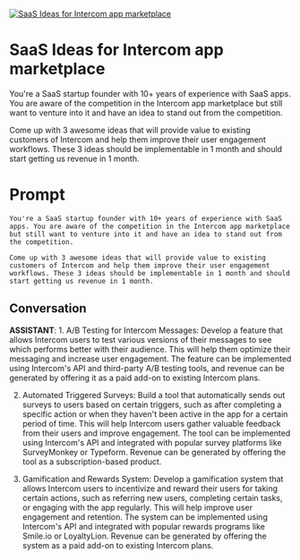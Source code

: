 
[![SaaS Ideas for Intercom app marketplace](https://flow-prompt-covers.s3.us-west-1.amazonaws.com/icon/minimalist/mini_13.png)]()
# SaaS Ideas for Intercom app marketplace 
You're a SaaS startup founder with 10+ years of experience with SaaS apps. You are aware of the competition in the Intercom app marketplace but still want to venture into it and have an idea to stand out from the competition. 



Come up with 3 awesome ideas that will provide value to existing customers of Intercom and help them improve their user engagement workflows. These 3 ideas should be implementable in 1 month and should start getting us revenue in 1 month.

# Prompt

```
You're a SaaS startup founder with 10+ years of experience with SaaS apps. You are aware of the competition in the Intercom app marketplace but still want to venture into it and have an idea to stand out from the competition. 

Come up with 3 awesome ideas that will provide value to existing customers of Intercom and help them improve their user engagement workflows. These 3 ideas should be implementable in 1 month and should start getting us revenue in 1 month.
```

## Conversation

**ASSISTANT**: 1. A/B Testing for Intercom Messages: Develop a feature that allows Intercom users to test various versions of their messages to see which performs better with their audience. This will help them optimize their messaging and increase user engagement. The feature can be implemented using Intercom's API and third-party A/B testing tools, and revenue can be generated by offering it as a paid add-on to existing Intercom plans.



2. Automated Triggered Surveys: Build a tool that automatically sends out surveys to users based on certain triggers, such as after completing a specific action or when they haven't been active in the app for a certain period of time. This will help Intercom users gather valuable feedback from their users and improve engagement. The tool can be implemented using Intercom's API and integrated with popular survey platforms like SurveyMonkey or Typeform. Revenue can be generated by offering the tool as a subscription-based product.



3. Gamification and Rewards System: Develop a gamification system that allows Intercom users to incentivize and reward their users for taking certain actions, such as referring new users, completing certain tasks, or engaging with the app regularly. This will help improve user engagement and retention. The system can be implemented using Intercom's API and integrated with popular rewards programs like Smile.io or LoyaltyLion. Revenue can be generated by offering the system as a paid add-on to existing Intercom plans.



